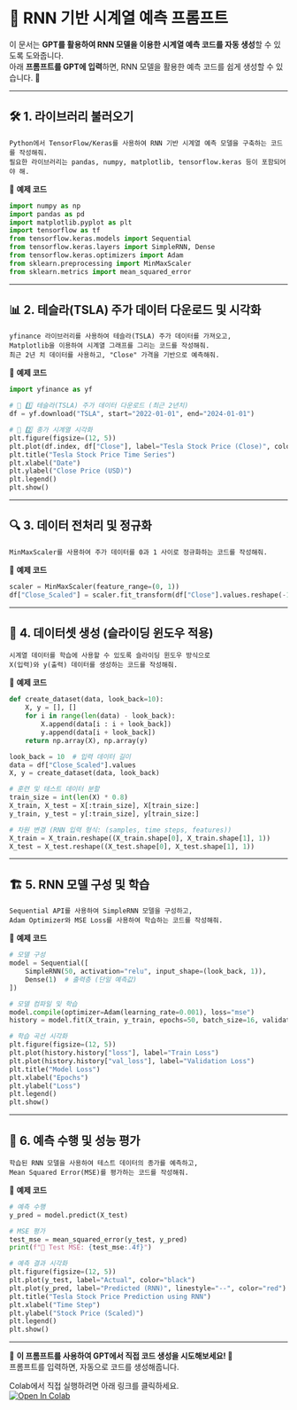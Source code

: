 # 📌 **RNN 기반 시계열 예측 프롬프트**  

이 문서는 **GPT를 활용하여 RNN 모델을 이용한 시계열 예측 코드를 자동 생성**할 수 있도록 도와줍니다.  
아래 **프롬프트를 GPT에 입력**하면, RNN 모델을 활용한 예측 코드를 쉽게 생성할 수 있습니다. 🚀  

---

## 🛠️ **1. 라이브러리 불러오기**  
```plaintext
Python에서 TensorFlow/Keras를 사용하여 RNN 기반 시계열 예측 모델을 구축하는 코드를 작성해줘.  
필요한 라이브러리는 pandas, numpy, matplotlib, tensorflow.keras 등이 포함되어야 해.
```

📌 **예제 코드**  
```python
import numpy as np
import pandas as pd
import matplotlib.pyplot as plt
import tensorflow as tf
from tensorflow.keras.models import Sequential
from tensorflow.keras.layers import SimpleRNN, Dense
from tensorflow.keras.optimizers import Adam
from sklearn.preprocessing import MinMaxScaler
from sklearn.metrics import mean_squared_error
```

---

## 📊 **2. 테슬라(TSLA) 주가 데이터 다운로드 및 시각화**  
```plaintext
yfinance 라이브러리를 사용하여 테슬라(TSLA) 주가 데이터를 가져오고,  
Matplotlib을 이용하여 시계열 그래프를 그리는 코드를 작성해줘.  
최근 2년 치 데이터를 사용하고, "Close" 가격을 기반으로 예측해줘.
```

📌 **예제 코드**  
```python
import yfinance as yf

# 📌 1️⃣ 테슬라(TSLA) 주가 데이터 다운로드 (최근 2년치)
df = yf.download("TSLA", start="2022-01-01", end="2024-01-01")

# 📌 2️⃣ 종가 시계열 시각화
plt.figure(figsize=(12, 5))
plt.plot(df.index, df["Close"], label="Tesla Stock Price (Close)", color="black")
plt.title("Tesla Stock Price Time Series")
plt.xlabel("Date")
plt.ylabel("Close Price (USD)")
plt.legend()
plt.show()
```

---

## 🔍 **3. 데이터 전처리 및 정규화**  
```plaintext
MinMaxScaler를 사용하여 주가 데이터를 0과 1 사이로 정규화하는 코드를 작성해줘.
```

📌 **예제 코드**  
```python
scaler = MinMaxScaler(feature_range=(0, 1))
df["Close_Scaled"] = scaler.fit_transform(df["Close"].values.reshape(-1, 1))
```

---

## 🔄 **4. 데이터셋 생성 (슬라이딩 윈도우 적용)**  
```plaintext
시계열 데이터를 학습에 사용할 수 있도록 슬라이딩 윈도우 방식으로  
X(입력)와 y(출력) 데이터를 생성하는 코드를 작성해줘.  
```

📌 **예제 코드**  
```python
def create_dataset(data, look_back=10):
    X, y = [], []
    for i in range(len(data) - look_back):
        X.append(data[i : i + look_back])
        y.append(data[i + look_back])
    return np.array(X), np.array(y)

look_back = 10  # 입력 데이터 길이
data = df["Close_Scaled"].values
X, y = create_dataset(data, look_back)

# 훈련 및 테스트 데이터 분할
train_size = int(len(X) * 0.8)
X_train, X_test = X[:train_size], X[train_size:]
y_train, y_test = y[:train_size], y[train_size:]

# 차원 변경 (RNN 입력 형식: (samples, time steps, features))
X_train = X_train.reshape((X_train.shape[0], X_train.shape[1], 1))
X_test = X_test.reshape((X_test.shape[0], X_test.shape[1], 1))
```

---

## 🏗 **5. RNN 모델 구성 및 학습**  
```plaintext
Sequential API를 사용하여 SimpleRNN 모델을 구성하고,  
Adam Optimizer와 MSE Loss를 사용하여 학습하는 코드를 작성해줘.
```

📌 **예제 코드**  
```python
# 모델 구성
model = Sequential([
    SimpleRNN(50, activation="relu", input_shape=(look_back, 1)),
    Dense(1)  # 출력층 (단일 예측값)
])

# 모델 컴파일 및 학습
model.compile(optimizer=Adam(learning_rate=0.001), loss="mse")
history = model.fit(X_train, y_train, epochs=50, batch_size=16, validation_data=(X_test, y_test), verbose=1)

# 학습 곡선 시각화
plt.figure(figsize=(12, 5))
plt.plot(history.history["loss"], label="Train Loss")
plt.plot(history.history["val_loss"], label="Validation Loss")
plt.title("Model Loss")
plt.xlabel("Epochs")
plt.ylabel("Loss")
plt.legend()
plt.show()
```

---

## 🔮 **6. 예측 수행 및 성능 평가**  
```plaintext
학습된 RNN 모델을 사용하여 테스트 데이터의 종가를 예측하고,  
Mean Squared Error(MSE)를 평가하는 코드를 작성해줘.
```

📌 **예제 코드**  
```python
# 예측 수행
y_pred = model.predict(X_test)

# MSE 평가
test_mse = mean_squared_error(y_test, y_pred)
print(f"📌 Test MSE: {test_mse:.4f}")

# 예측 결과 시각화
plt.figure(figsize=(12, 5))
plt.plot(y_test, label="Actual", color="black")
plt.plot(y_pred, label="Predicted (RNN)", linestyle="--", color="red")
plt.title("Tesla Stock Price Prediction using RNN")
plt.xlabel("Time Step")
plt.ylabel("Stock Price (Scaled)")
plt.legend()
plt.show()
```

---

📌 **이 프롬프트를 사용하여 GPT에서 직접 코드 생성을 시도해보세요! 🚀**  
프롬프트를 입력하면, 자동으로 코드를 생성해줍니다.  

Colab에서 직접 실행하려면 아래 링크를 클릭하세요.  
[![Open In Colab](https://colab.research.google.com/assets/colab-badge.svg)](https://colab.research.google.com/github/nhjung-phd/TimeSeriesAnalysis/blob/main/notebooks/22_rnn_forecasting.ipynb)

